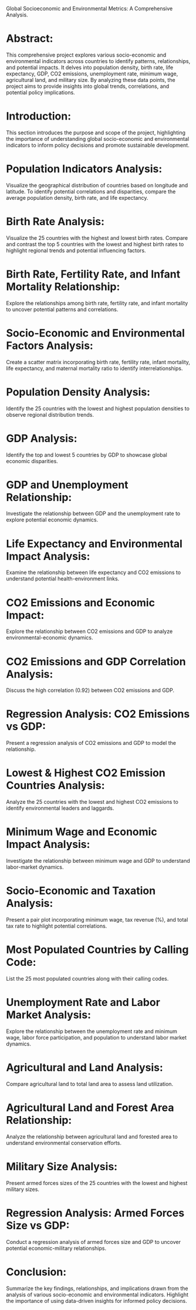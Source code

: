 Global Socioeconomic and Environmental Metrics: A Comprehensive Analysis.
# Abstract:
This comprehensive project explores various socio-economic and environmental indicators across countries to identify patterns, relationships, and potential impacts. It delves into population density, birth rate, life expectancy, GDP, CO2 emissions, unemployment rate, minimum wage, agricultural land, and military size. By analyzing these data points, the project aims to provide insights into global trends, correlations, and potential policy implications.
# Introduction:
This section introduces the purpose and scope of the project, highlighting the importance of understanding global socio-economic and environmental indicators to inform policy decisions and promote sustainable development.
# Population Indicators Analysis:
Visualize the geographical distribution of countries based on longitude and latitude. To identify potential correlations and disparities, compare the average population density, birth rate, and life expectancy.
# Birth Rate Analysis:
Visualize the 25 countries with the highest and lowest birth rates. Compare and contrast the top 5 countries with the lowest and highest birth rates to highlight regional trends and potential influencing factors.
# Birth Rate, Fertility Rate, and Infant Mortality Relationship:
Explore the relationships among birth rate, fertility rate, and infant mortality to uncover potential patterns and correlations.
# Socio-Economic and Environmental Factors Analysis:
Create a scatter matrix incorporating birth rate, fertility rate, infant mortality, life expectancy, and maternal mortality ratio to identify interrelationships.
# Population Density Analysis:
Identify the 25 countries with the lowest and highest population densities to observe regional distribution trends.
# GDP Analysis:
Identify the top and lowest 5 countries by GDP to showcase global economic disparities.
# GDP and Unemployment Relationship:
Investigate the relationship between GDP and the unemployment rate to explore potential economic dynamics.
# Life Expectancy and Environmental Impact Analysis:
Examine the relationship between life expectancy and CO2 emissions to understand potential health-environment links.
# CO2 Emissions and Economic Impact:
Explore the relationship between CO2 emissions and GDP to analyze environmental-economic dynamics.
# CO2 Emissions and GDP Correlation Analysis:
Discuss the high correlation (0.92) between CO2 emissions and GDP.
# Regression Analysis: CO2 Emissions vs GDP:
Present a regression analysis of CO2 emissions and GDP to model the relationship.
# Lowest & Highest CO2 Emission Countries Analysis:
Analyze the 25 countries with the lowest and highest CO2 emissions to identify environmental leaders and laggards.
# Minimum Wage and Economic Impact Analysis:
Investigate the relationship between minimum wage and GDP to understand labor-market dynamics.
# Socio-Economic and Taxation Analysis:
Present a pair plot incorporating minimum wage, tax revenue (%), and total tax rate to highlight potential correlations.
# Most Populated Countries by Calling Code:
List the 25 most populated countries along with their calling codes.
# Unemployment Rate and Labor Market Analysis:
Explore the relationship between the unemployment rate and minimum wage, labor force participation, and population to understand labor market dynamics.
# Agricultural and Land Analysis:
Compare agricultural land to total land area to assess land utilization.
# Agricultural Land and Forest Area Relationship:
Analyze the relationship between agricultural land and forested area to understand environmental conservation efforts.
# Military Size Analysis:
Present armed forces sizes of the 25 countries with the lowest and highest military sizes.
# Regression Analysis: Armed Forces Size vs GDP:
Conduct a regression analysis of armed forces size and GDP to uncover potential economic-military relationships.
# Conclusion:
Summarize the key findings, relationships, and implications drawn from the analysis of various socio-economic and environmental indicators. Highlight the importance of using data-driven insights for informed policy decisions.
